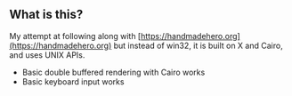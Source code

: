 ## What is this?

My attempt at following along with [https://handmadehero.org](https://handmadehero.org) but instead of win32, it is built on X and Cairo, and uses UNIX APIs.

* Basic double buffered rendering with Cairo works
* Basic keyboard input works

